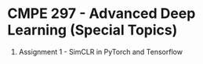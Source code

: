 # CMPE 297 - Advanced Deep Learning (Special Topics)
1. Assignment 1 - SimCLR in PyTorch and Tensorflow